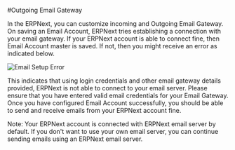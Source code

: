 <!-- add-breadcrumbs -->
#Outgoing Email Gateway

In the ERPNext, you can customize incoming and Outgoing Email Gateway. On saving an Email Account, ERPNext tries establishing a connection with your email gateway. If your ERPNext account is able to connect fine, then Email Account master is saved. If not, then you might receive an error as indicated below.  

<img alt="Email Setup Error" class="screenshot" src="{{docs_base_url}}/assets/img/articles/email-setup-error.png">

This indicates that using login credentials and other email gateway details provided, ERPNext is not able to connect to your email server. Please ensure that you have entered valid email credentials for your Email Gateway. Once you have configured Email Account successfully, you should be able to send and receive emails from your ERPNext account fine.

Note: Your ERPNext account is connected with ERPNext email server by default. If you don't want to use your own email server, you can continue sending emails using an ERPNext email server.